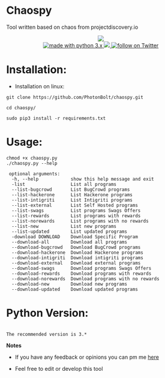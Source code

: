 # Chaospy
Tool written based on chaos from projectdiscovery.io
<p align="center">
<img src="https://raw.githubusercontent.com/PhotonBolt/chaospy/master/chaospy.png">
</br>
        <a href="https://www.python.org/">
        <img src="https://img.shields.io/badge/made%20with-python-blue.svg" alt="made with python 3.x"> 
<a href="https://github.com/xrootshell/chaospy/issues">
        <img src="https://img.shields.io/github/issues/PhotonBolt/chaospy.svg">
<a href="https://twitter.com/intent/follow?screen_name=PhotonBo1t">
        <img src="https://img.shields.io/twitter/follow/PhotonBo1t?style=social&logo=twitter"
            alt="follow on Twitter"></a>
</p>



# Installation:
- Installation on linux:
```
git clone https://github.com/PhotonBolt/chaospy.git
```
```
cd chaospy/
```
```
sudo pip3 install -r requirements.txt
```
# Usage:

```
chmod +x chaospy.py
./chaospy.py --help
```
```
 optional arguments:                                                               
  -h, --help            show this help message and exit
  -list                 List all programs
  --list-bugcrowd       List BugCrowd programs
  --list-hackerone      List Hackerone programs
  --list-intigriti      List Intigriti programs
  --list-external       List Self Hosted programs
  --list-swags          List programs Swags Offers
  --list-rewards        List programs with rewards
  --list-norewards      List programs with no rewards
  --list-new            List new programs
  --list-updated        List updated programs
  -download DOWNLOAD    Download Specific Program
  --download-all        Download all programs
  --download-bugcrowd   Download BugCrowd programs
  --download-hackerone  Download Hackerone programs
  --download-intigriti  Download intigriti programs
  --download-external   Download external programs
  --download-swags      Download programs Swags Offers
  --download-rewards    Download programs with rewards
  --download-norewards  Download programs with no rewards
  --download-new        Download new programs
  --download-updated    Download updated programs
```
# Python Version:

```

The recommended version is 3.*

```

**Notes** 

- If you have any feedback or opinions you can pm me [here](https://twitter.com/PhotonBo1t)

- Feel free to edit or develop this tool
